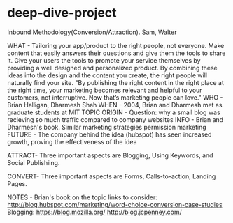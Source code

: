 # deep-dive-project
Inbound Methodology(Conversion/Attraction). Sam, Walter

WHAT - Tailoring your app/product to the right people, not everyone. Make content that easily answers their questions
       and give them the tools to share it. Give your users the tools to promote your service themselves by providing
       a well designed and personalized product. By combining these ideas into the design and the content you create, 
       the right people will naturally find your site. "By publishing the right content in the right place at the right
       time, your marketing becomes relevant and helpful to your customers, not interruptive. Now that’s marketing people can love."
WHO - Brian Halligan, Dharmesh Shah
WHEN - 2004, Brian and Dharmesh met as graduate students at MIT
TOPIC ORIGIN - Question: why a small blog was recieving so much traffic compared to company websites
INFO - Brian and Dharmesh's book. Similar marketing strategies permission marketing
FUTURE - The company behind the idea (hubspot) has seen increased growth, proving the effectiveness of the idea

ATTRACT- Three important aspects are Blogging, Using Keywords, and Social Publishiing. 

CONVERT- Three important aspects are Forms, Calls-to-action, Landing Pages.


NOTES - Brian's book on the topic
links to consider:
http://blog.hubspot.com/marketing/word-choice-conversion-case-studies
Blogging: https://blog.mozilla.org/ http://blog.jcpenney.com/
